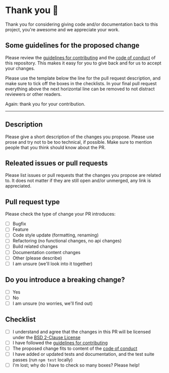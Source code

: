 # Thank you :revolving_hearts:

Thank you for considering giving code and/or documentation back to this project, you're awesome and we appreciate your work.

## Some guidelines for the proposed change

Please review the [guidelines for contributing](https://github.com/geostyler/geostyler/blob/master/CONTRIBUTING.md) and the [code of conduct](https://github.com/geostyler/geostyler/blob/master/CODE_OF_CONDUCT.md) of this repository. This makes it easy for you to give back and for us to accept your changes.

Please use the template below the line for the pull request description, and make sure to tick off the boxes in the checklists. In your final pull request everything above the next horizontal line can be removed to not distract
reviewers or other readers.

Again: thank you for your contribution.

------------

## Description

Please give a short description of the changes you propose. Please use prose and try not to be too technical, if possible. Make sure to mention people that you think should know about the PR.

## Releated issues or pull requests

Please list issues or pull requests that the changes you propose are related to. It does not matter if they are still open and/or unmerged, any link is appreciated.

## Pull request type

Please check the type of change your PR introduces:

- [ ] Bugfix
- [ ] Feature
- [ ] Code style update (formatting, renaming)
- [ ] Refactoring (no functional changes, no api changes)
- [ ] Build related changes
- [ ] Documentation content changes
- [ ] Other (please describe)
- [ ] I am unsure (we'll look into it together)

## Do you introduce a breaking change?

- [ ] Yes
- [ ] No
- [ ] I am unsure (no worries, we'll find out)

## Checklist

- [ ] I understand and agree that the changes in this PR will be licensed under the [BSD 2-Clause License](https://github.com/geostyler/geostyler/blob/master/)
- [ ] I have followed the [guidelines for contributing](https://github.com/geostyler/geostyler/blob/master/CONTRIBUTING.md)
- [ ] The proposed change fits to content of the [code of conduct](https://github.com/geostyler/geostyler/blob/master/CODE_OF_CONDUCT.md)
- [ ] I have added or updated tests and documentation, and the test suite passes (run `npm test` locally)
- [ ] I'm lost; why do I have to check so many boxes? Please help!
